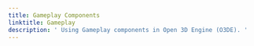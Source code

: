 ```yaml
---
title: Gameplay Components
linktitle: Gameplay
description: ' Using Gameplay components in Open 3D Engine (O3DE). '
---
```

